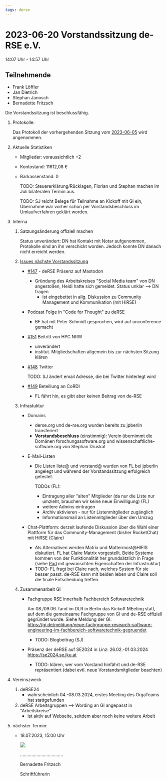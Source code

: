 ```yaml
---
tags: derse
---
```

# 2023-06-20 Vorstandssitzung de-RSE e.V.

14:07 Uhr - 14:57 Uhr

## Teilnehmende

- Frank Löffler
- Jan Dietrich
- Stephan Janosch
- Bernadette Fritzsch

Die Vorstandssitzung ist beschlussfähig.

1. Protokolle:
    
    Das Protokoll der vorhergehenden Sitzung vom [2023-06-05](https://github.com/DE-RSE/protokolle/blob/master/Vorstandssitzungen/Protokoll-Vorstand-deRSE-2023-06-05.md) wird angenommen.
    
2. Aktuelle Statistiken
    - Mitglieder: voraussichtlich +2 
    
    - Kontostand:  11612,08 €
    
    - Barkassenstand: 0
    
        TODO: Steuererklärung/Rücklagen, Florian und Stephan machen im Juli bilateralen Termin aus. 
    
        TODO: SJ reicht Belege für Teilnahme an Kickoff mit GI ein, Übernahme war vorher schon per Vorstandsbeschluss im Umlaufverfahren geklärt worden.
    
3. Interna
    1. Satzungsänderung offiziell machen
        
        Status unverändert: DN hat Kontakt mit Notar aufgenommen, Protokolle sind an ihn verschickt worden. Jedoch konnte DN danach nicht erreicht werden. 
        
    2. [Issues nächste Vorstandssitzung](https://github.com/DE-RSE/vorstand/issues?q=is%3Aissue+is%3Aopen+sort%3Aupdated-desc+label%3A%22n%C3%A4chste+Vorstandssitzung%22)
        
        -  [#147](https://github.com/DE-RSE/vorstand/issues/147) - deRSE Präsenz auf Mastodon
            - Gründung des Arbeitskreises "Social Media team" von DN angestoßen, Heidi hatte sich gemeldet. Status unklar --> DN fragen 
                - ist eingebettet in allg. Diskussion zu Community Management und Kommunikation (mit HiRSE)
        - Podcast Folge  in "Code for Thought" zu deRSE 
        
            - BF hat mit Peter Schmidt gesprochen, wird auf  unconference gemacht
        -  [#151](https://github.com/DE-RSE/vorstand/issues/151) Beitritt von HPC NRW
            - unverändert
            - institut. Mitgliedschaften allgemein bis zur nächsten Sitzung klären
        -  [#148](https://github.com/DE-RSE/vorstand/issues/148) Twitter
        
            TODO: SJ ändert email Adresse, die bei Twitter hinterlegt wird 
        -  [#149](https://github.com/DE-RSE/vorstand/issues/149) Beteiliung an CoRDI
	    
	        - FL fährt hin, es gibt aber keinen Beitrag von de-RSE
	    
	3. Infrastuktur
	    - Domains 
            - derse.org und de-rse.org wurden bereits zu jpberlin transferiert
            - **Vorstandsbeschluss** (einstimmig): Verein übernimmt die Domänen forschungssoftware.org und wissenschaftliche-software.org von Stephan Druskat
            
        - E-Mail-Listen 
            - Die Listen liste@ und vorstand@ wurden von FL bei jpberlin angelegt und während der Vorstandssitzung erfolgreich getestet. 
            
              TODOs (FL):
            
              - Eintragung aller "alten" Mitglieder (da nur die Liste nur umzieht, brauchen wir keine neue Einwilligung) (FL)
              - weitere Admins eintragen
              - Archiv aktivieren - nur für Listenmitglieder zugänglich
              - Informationsmail an Listenmitglieder über den Umzug 
            
        - Chat-Plattform: derzeit laufende Diskussion über die Wahl einer Plattform für das Community-Management (bisher RocketChat) mit HiRSE (Claire)
            - Als Alternativen werden Matrix und Mattermost@HIFIS diskutiert. FL hat Claire Matrix vorgestellt. Beide Systeme kommen von der Funktionalität her grundsätzlich in Frage (siehe [Pad](https://pad.gwdg.de/loHWgiH8TYyyspwxpHb0Yw#) mit gewünschten Eigenschaften der Infrastruktur)
            - TODO:  FL fragt bei Claire nach, welches System für sie besser passt. de-RSE kann mit beiden leben und Claire soll die finale Entscheidung treffen. 
        
    4. Zusammenarbeit GI
        - Fachgruppe RSE innerhalb Fachbereich Softwaretechnik
        
            Am 08./09.06. fand im DLR in Berlin das Kickoff MEeting statt, auf dem die gemeinsame Fachgruppe von GI und de-RSE offiziell gegründet wurde. Siehe Meldung der GI: https://gi.de/meldung/neue-fachgruppe-research-software-engineering-im-fachbereich-softwaretechnik-gegruendet
        
            - TODO: Blogbeitrag (SJ) 
        
        - Präsenz der deRSE auf SE2024 in Linz: 26.02.-01.03.2024 https://se2024.se.jku.at 
        
            - TODO: klären, wer vom Vorstand hinfährt und de-RSE repräsentiert (dabei evtl. neue Vorstandsmitglieder beachten)
    
4. Vereinszweck
    1. deRSE24
        - wahrscheinlich 04.-08.03.2024, erstes Meeting des OrgaTeams hat stattgefunden
	2. deRSE Arbeitsgruppen --> Wording an GI angepasst in "Arbeitskreise"
        - ist aktiv auf Webseite, seitdem aber noch keine weitere Arbeit
    
5. nächster Termin: 
    - 18.07.2023, 15:00 Uhr
    
      ![](spacer.jpg)
    
      
    
      ..................................
    
      Bernadette Fritzsch
    
      Schriftführerin
